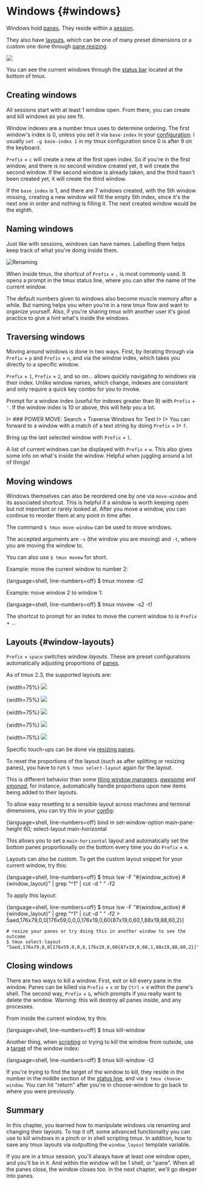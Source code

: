 # Windows {#windows}

Windows hold [panes](#panes). They reside within a [session](#sessions).

They also have [layouts](#window-layouts), which can be one of many preset
dimensions or a custom one done through [pane resizing](#pane-resizing).

![](images/info/window.png)

You can see the current windows through the [status bar](#status-bar)
located at the bottom of tmux.

## Creating windows

All sessions start with at least 1 window open. From there, you can create and
kill windows as you see fit.

Window indexes are a number tmux uses to determine ordering. The first window's
index is 0, unless you set it via `base-index` in your [configuration](#config).
I usually `set -g base-index 1` in my tmux configuration since 0 is after 9 on
the keyboard.

`Prefix` + `c` will create a new at the first open index. So if you're in the
first window, and there is no second window created yet, it will create the
second window. If the second window is already taken, and the third hasn't
been created yet, it will create the third window.

If the `base_index` is 1, and there are 7 windows created, with the 5th window
missing, creating a new window will fill the empty 5th index, since it's the
next one in order and nothing is filling it. The next created window would be
the eighth.

## Naming windows

Just like with sessions, windows can have names. Labelling them helps keep track
of what you're doing inside them.

![Renaming](images/06-window/rename.png)

When inside tmux, the shortcut of `Prefix` + `,` is most commonly used. It
opens a prompt in the tmux status line, where you can alter the name of the
current window.

The default numbers given to windows also become muscle memory after a while.
But naming helps you when you're in a new tmux flow and want to organize
yourself. Also, if you're sharing tmux with another user it's good practice to
give a hint what's inside the windows.

## Traversing windows

Moving around windows is done in two ways. First, by iterating through via
`Prefix` + `p` and `Prefix` + `n`, and via the window index, which takes you
directly to a specific window.

`Prefix` + `1`, `Prefix` + `2`, and so on... allows quickly navigating to
windows via their index. Unlike window names, which change, indexes are
consistent and only require a quick key combo for you to invoke.

Prompt for a window index (useful for indexes greater than 9) with `Prefix` +
`'`. If the window index is 10 or above, this will help you a lot.

I> ### POWER MOVE: Search + Traverse Windows for Text
I> 
I> You can forward to a window with a match of a text string by doing `Prefix` +
I> `f`.

Bring up the last selected window with `Prefix` + `l`.

A list of current windows can be displayed with `Prefix` + `w`. This also gives
some info on what's inside the window. Helpful when juggling around a lot of
things!

## Moving windows

Windows themselves can also be reordered one by one via `move-window` and its
associated shortcut. This is helpful if a window is worth keeping open but not
important or rarely looked at. After you move a window, you can continue to
reorder them at any point in time after.

The command `$ tmux move-window` can be used to move windows.

The accepted arguments are `-s` (the window you are moving) and `-t`, where you
are moving the window to.

You can also use `$ tmux movew` for short.

Example: move the current window to number 2:

{language=shell, line-numbers=off}
    $ tmux movew -t2

Example: move window 2 to window 1:

{language=shell, line-numbers=off}
    $ tmux movew -s2 -t1

The shortcut to prompt for an index to move the current window to is `Prefix` +
`.`.

## Layouts {#window-layouts}

`Prefix` + `space` switches window *layouts*. These are preset configurations
automatically adjusting proportions of [panes](#panes).

As of tmux 2.3, the supported layouts are:

{width=75%}
![](images/06-window/even-horizontal.png)

{width=75%}
![](images/06-window/even-vertical.png)

{width=75%}
![](images/06-window/main-horizontal.png)

{width=75%}
![](images/06-window/main-vertical.png)

{width=75%}
![](images/06-window/tiled.png)

Specific touch-ups can be done via [resizing panes](#resizing-panes).

To reset the proportions of the layout (such as after splitting or resizing
panes), you have to run `$ tmux select-layout` again for the layout.

This is different behavior than some [tiling window managers](https://en.wikipedia.org/wiki/Tiling_window_manager).
[*awesome*](https://awesomewm.org/) and [*xmonad*](http://xmonad.org/), for
instance, automatically handle proportions upon new items being added to their
layouts.

To allow easy resetting to a sensible layout across machines and terminal
dimensions, you can try this in your [config](#config):

{language=shell, line-numbers=off}
    bind m set-window-option main-pane-height 60\; select-layout main-horizontal

This allows you to set a `main-horizontal` layout and automatically set the
bottom panes proportionally on the bottom every time you do `Prefix` + `m`.

Layouts can also be custom. To get the custom layout snippet for your current
window, try this:

{language=shell, line-numbers=off}
    $ tmux lsw -F "#{window_active} #{window_layout}" | grep "^1" | cut -d " " -f2

To apply this layout:

{language=shell, line-numbers=off}
    $ tmux lsw -F "#{window_active} #{window_layout}" | grep "^1" | cut -d " " -f2
    > 5aed,176x79,0,0[176x59,0,0,0,176x19,0,60{87x19,0,60,1,88x19,88,60,2}]

    # resize your panes or try doing this in another window to see the outcome
    $ tmux select-layout "5aed,176x79,0,0[176x59,0,0,0,176x19,0,60{87x19,0,60,1,88x19,88,60,2}]"

## Closing windows

There are two ways to kill a window. First, exit or kill every pane in the
window. Panes can be killed via `Prefix` + `x` or by `Ctrl` + `d` within
the pane's shell. The second way, `Prefix` + `&`, which prompts if you really
want to delete the window. Warning: this will destroy all panes inside, and any
processes.

From inside the current window, try this:

{language=shell, line-numbers=off}
    $ tmux kill-window

Another thing, when [scripting](#scripting-tmux) or trying to kill the window
from outside, use a [target](#targets) of the window index:

{language=shell, line-numbers=off}
    $ tmux kill-window -t2

If you're trying to find the target of the window to kill, they reside in the number
in the middle section of the [status line](#status-line), and via `$ tmux
choose-window`. You can hit "return" after you're in choose-window to go back to
where you were previously.

## Summary

In this chapter, you learned how to manipulate windows via renaming and changing
their layouts. To top it off, some advanced functionality you can use to kill
windows in a pinch or in shell scripting tmux. In addition, how to save any tmux
layouts via outputting the `window_layout` template variable.

If you are in a tmux session, you'll always have at least one window open, and
you'll be in it. And within the window will be 1 shell, or "pane". When all the
panes close, the window closes too. In the next chapter, we'll go deeper into
panes.
